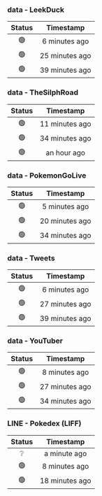 ### data - LeekDuck
| Status | Timestamp |
|:------:|:---------:|
| 🟢 | 6 minutes ago |
| 🟢 | 25 minutes ago |
| 🟢 | 39 minutes ago |

### data - TheSilphRoad
| Status | Timestamp |
|:------:|:---------:|
| 🟢 | 11 minutes ago |
| 🟢 | 34 minutes ago |
| 🟢 | an hour ago |

### data - PokemonGoLive
| Status | Timestamp |
|:------:|:---------:|
| 🟢 | 5 minutes ago |
| 🟢 | 20 minutes ago |
| 🟢 | 34 minutes ago |

### data - Tweets
| Status | Timestamp |
|:------:|:---------:|
| 🟢 | 6 minutes ago |
| 🟢 | 27 minutes ago |
| 🟢 | 39 minutes ago |

### data - YouTuber
| Status | Timestamp |
|:------:|:---------:|
| 🟢 | 8 minutes ago |
| 🟢 | 27 minutes ago |
| 🟢 | 34 minutes ago |

### LINE - Pokedex (LIFF)
| Status | Timestamp |
|:------:|:---------:|
| ❔ | a minute ago |
| 🟢 | 8 minutes ago |
| 🟢 | 18 minutes ago |

